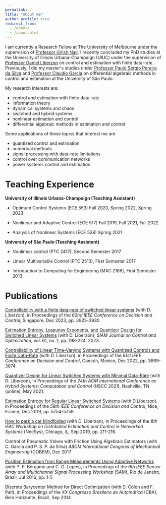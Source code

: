 ```yaml
---
permalink: /
title: "About me"
author_profile: true
redirect_from: 
  - /about/
  - /about.html
---
```

I am currently a Research Fellow at The University of Melbourne under the supervision of <a href="https://findanexpert.unimelb.edu.au/profile/474-girish-nair"> Professor Girish Nair</a>.
I recently concluded my PhD studies at the University of Illinois Urbana-Champaign (UIUC) under the supervision of <a href="http://liberzon.csl.illinois.edu/">Professor Daniel Liberzon</a>  on control and estimation with finite data-rate. Previously, I did my master's studies under <a href="https://scholar.google.fr/citations?user=bHfxlykAAAAJ&hl=en">Professor Paulo Sérgio Pereira da Silva</a> and <a href="https://www.researchgate.net/profile/Claudio-Garcia-12">Professor Claudio Garcia</a> on differential algebraic methods in control and estimation at the University of São Paulo.

My research interests are:
 - control and estimation with finite data-rate
 - information theory
 - dynamical systems and chaos
 - switched and hybrid systems
 - nonlinear estimation and control
 - differential algebraic methods in estimation and control

Some applications of these topics that interest me are
 - quantized control and estimation
 - numerical methods
 - signal processing with data-rate limitations
 - control over communication networks
 - power systems control and estimation
 

# Teaching Experience

**University of Illinois Urbana-Champaign (Teaching Assistant)**

- Optimum Control Systems (ECE 553)    Fall 2020, Spring 2022, Spring 2023

- Nonlinear and Adaptive Control (ECE 517) Fall 2019, Fall 2021, Fall 2022
      
- Analysis of Nonlinear Systems (ECE 528) Spring 2021

**University of São Paulo (Teaching Assistant)**

- Nonlinear control (PTC 2417), Second Semester 2017 

- Linear Multivariable Control (PTC 2513), First Semester 2017

- Introduction to Computing for Engineering (MAC 2166), First Semester 2013



# Publications 

<a href="https://ieeexplore.ieee.org/document/10384053"> Controllability with a finite data-rate of switched linear systems</a> (with D. Liberzon), in Proceedings of the *62nd IEEE Conference on Decision and Control*, Singapore, Dec 2023, pp. 3925-3930. 

<a href="https://epubs.siam.org/doi/10.1137/21M1411871">Estimation Entropy, Lyapunov Exponents, and Quantizer Design for Switched Linear Systems</a> (with D. Liberzon), *SIAM Journal on Control and Optimization*, vol. 61, no. 1, pp. 198-224, 2023. 


<a href ="https://ieeexplore.ieee.org/document/9992626">Controllability of Linear Time-Varying Systems with Quantized Controls and Finite Data-Rate</a> (with D. Liberzon), in Proceedings of the *61st IEEE Conference on Decision and Control*, Cancún, Mexico, Dec 2022, pp. 3669-3674.
    
<a href ="https://dl.acm.org/doi/10.1145/3447928.3456645">Quantizer Design for Linear Switched Systems with Minimal Data-Rate</a> (with D. Liberzon), in Proceedings of the *24th ACM International Conference on Hybrid Systems: Computation and Control* (HSCC 2021), Nashville, TN (online), May 2021.

        
<a href="https://ieeexplore.ieee.org/document/9030155">Estimation Entropy for Regular Linear Switched Systems</a> (with D.Liberzon), in Proceedings of the *58th IEEE Conference on Decision and Control*, Nice, France, Dec 2019, pp. 5754-5759.
        
<a href ="https://www.sciencedirect.com/science/article/pii/S2405896319320117">How to park a car blindfolded</a> (with D. Liberzon), in Proceedings of the *8th IFAC Workshop on Distributed Estimation and Control in Networked Systems* (NecSys), Chicago, IL, Sep 2019, pp. 211-216.

Control of Pneumatic Valves with Friction Using Algebraic Estimators (with C. Garcia and P. S. P. da Silva) *ABCM International Congress of Mechanical Engineering* (COBEM), Dec 2017

<a href ="https://ieeexplore.ieee.org/document/7569739">Position Estimation from Range Measurements Using Adaptive Networks</a> (with Y. P. Bergamo and C. G. Lopes), in Proceedings of the *9th IEEE Sensor Array and Multichannel Signal Processing Workshop* (SAM), Rio de Janeiro, Brazil, Jul 2016, pp. 1-5


Discrete Barycenter Method for Direct Optimization (with D. Cólon and F. Pait), in Proceedings of the *XX Congresso Brasileiro de Automática* (CBA), Belo Horizonte, Brazil, Sep 2014
        
